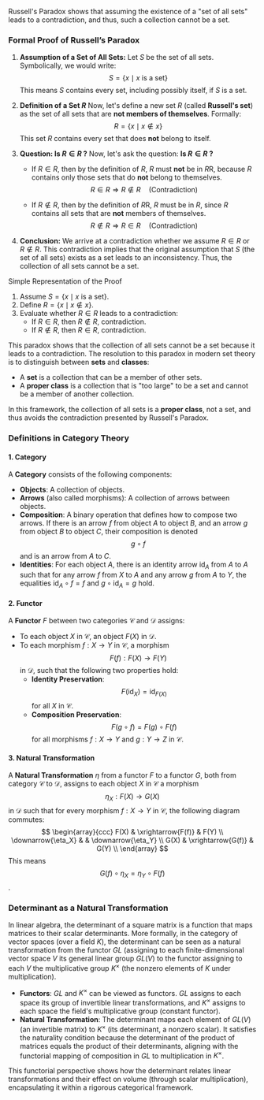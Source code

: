 Russell's Paradox shows that assuming the existence of a "set of all sets" leads to a contradiction, and thus, such a collection cannot be a set.

### Formal Proof of Russell’s Paradox

1. **Assumption of a Set of All Sets:**
   Let  $S$ be the set of all sets. Symbolically, we would write:
   $$S = \{ x \mid x \text{ is a set} \}$$
   This means $S$ contains every set, including possibly itself, if $S$ is a set.

2. **Definition of a Set $R$**
   Now, let's define a new set $R$ (called **Russell's set**) as the set of all sets that are **not members of themselves**. Formally:
   $$R = \{ x \mid x \notin x \}$$
   This set $R$ contains every set that does **not** belong to itself.

1. **Question: Is $R \in R$ ?**
   Now, let's ask the question: **Is $R \in R$ ?**
	- If $R \in R$, then by the definition of $R$, $R$ must **not** be in $R$R, because $R$ contains only those sets that do **not** belong to themselves.
$$R \in R \Rightarrow R \notin R \quad \text{(Contradiction)}$$

   - If  $R \notin R$, then by the definition of $R$R, $R$ must be in $R$, since $R$ contains all sets that are **not** members of themselves.
$$R \notin R \Rightarrow R \in R \quad \text{(Contradiction)}$$

4. **Conclusion:**
   We arrive at a contradiction whether we assume $R \in R$ or $R \notin R$. This contradiction implies that the original assumption that $S$ (the set of all sets) exists as a set leads to an inconsistency. Thus, the collection of all sets cannot be a set.

Simple Representation of the Proof

1. Assume $S = \{ x \mid x \text{ is a set} \}$.
2. Define $R = \{ x \mid x \notin x \}$.
3. Evaluate whether $R \in R$ leads to a contradiction:
   - If $R \in R$, then $R \notin R$, contradiction.
   - If $R \notin R$, then $R \in R$, contradiction.

This paradox shows that the collection of all sets cannot be a set because it leads to a contradiction. The resolution to this paradox in modern set theory is to distinguish between **sets** and **classes**:

- A **set** is a collection that can be a member of other sets.
- A **proper class** is a collection that is "too large" to be a set and cannot be a member of another collection.

In this framework, the collection of all sets is a **proper class**, not a set, and thus avoids the contradiction presented by Russell's Paradox.

### Definitions in Category Theory

#### 1. Category
A **Category** consists of the following components:
- **Objects**: A collection of objects.
- **Arrows** (also called morphisms): A collection of arrows between objects.
- **Composition**: A binary operation that defines how to compose two arrows. If there is an arrow $f$ from object $A$ to object $B$, and an arrow $g$ from object $B$ to object $C$, their composition is denoted $$g \circ f$$ and is an arrow from $A$ to $C$.
- **Identities**: For each object $A$, there is an identity arrow $\textsf{id}_A$ from $A$ to $A$ such that for any arrow $f$ from $X$ to $A$ and any arrow $g$ from $A$ to $Y$, the equalities $\textsf{id}_A \circ f = f$ and $g \circ \textsf{id}_A = g$ hold.

#### 2. Functor
A **Functor** $F$ between two categories $\mathcal{C}$ and $\mathcal{D}$ assigns:
- To each object $X$ in $\mathcal{C}$, an object $F(X)$ in $\mathcal{D}$.
- To each morphism $f: X \rightarrow Y$ in $\mathcal{C}$, a morphism $$F(f): F(X) \rightarrow F(Y)$$ in $\mathcal{D}$, such that the following two properties hold:
  - **Identity Preservation**: $$F(\text{id}_X) = \text{id}_{F(X)}$$ for all $X$ in $\mathcal{C}$.
  - **Composition Preservation**: $$F(g \circ f) = F(g) \circ F(f)$$ for all morphisms $f: X \rightarrow Y$ and $g: Y \rightarrow Z$ in $\mathcal{C}$.

#### 3. Natural Transformation
A **Natural Transformation** $\eta$ from a functor $F$ to a functor $G$, both from category $\mathcal{C}$ to $\mathcal{D}$, assigns to each object $X$ in $\mathcal{C}$ a morphism $$\eta_X: F(X) \rightarrow G(X)$$ in $\mathcal{D}$ such that for every morphism $f: X \rightarrow Y$ in $\mathcal{C}$, the following diagram commutes:
$$
\begin{array}{ccc}
F(X) & \xrightarrow{F(f)} & F(Y) \\
\downarrow{\eta_X} & & \downarrow{\eta_Y} \\
G(X) & \xrightarrow{G(f)} & G(Y) \\
\end{array}
$$
This means $$G(f) \circ \eta_X = \eta_Y \circ F(f)$$.

### Determinant as a Natural Transformation

In linear algebra, the determinant of a square matrix is a function that maps matrices to their scalar determinants. More formally, in the category of vector spaces (over a field $K$), the determinant can be seen as a natural transformation from the functor $GL$ (assigning to each finite-dimensional vector space $V$ its general linear group $GL(V)$ to the functor assigning to each $V$ the multiplicative group $K^\times$ (the nonzero elements of $K$ under multiplication).

- **Functors**: $GL$ and $K^\times$ can be viewed as functors. $GL$ assigns to each space its group of invertible linear transformations, and $K^\times$ assigns to each space the field's multiplicative group (constant functor).
- **Natural Transformation**: The determinant maps each element of $GL(V)$ (an invertible matrix) to $K^\times$ (its determinant, a nonzero scalar). It satisfies the naturality condition because the determinant of the product of matrices equals the product of their determinants, aligning with the functorial mapping of composition in $GL$ to multiplication in $K^\times$.

This functorial perspective shows how the determinant relates linear transformations and their effect on volume (through scalar multiplication), encapsulating it within a rigorous categorical framework.
